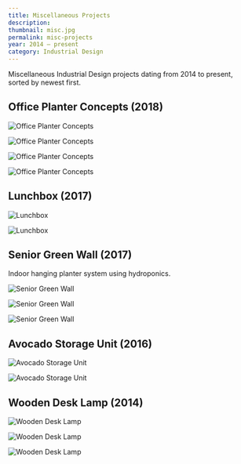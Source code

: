 ```yaml
---
title: Miscellaneous Projects
description:
thumbnail: misc.jpg
permalink: misc-projects
year: 2014 — present
category: Industrial Design
---
```


Miscellaneous Industrial Design projects dating from 2014 to present, sorted by newest first.

## Office Planter Concepts (2018)

![Office Planter Concepts](/img/portfolio/office-planter_schetsen.png)

![Office Planter Concepts](/img/portfolio/office-planter_concept_01.jpg)

![Office Planter Concepts](/img/portfolio/office-planter_concept_02.jpg)

![Office Planter Concepts](/img/portfolio/office-planter_concept_03.jpg)

## Lunchbox (2017)

![Lunchbox](/img/portfolio/etc_lunchbox_schets.png)

![Lunchbox](/img/portfolio/etc_lunchbox_render.jpg)

## Senior Green Wall (2017)

Indoor hanging planter system using hydroponics.

![Senior Green Wall](/img/portfolio/groene-wand_conceptschets.jpg)

![Senior Green Wall](/img/portfolio/groene-wand_render_01.jpg)

![Senior Green Wall](/img/portfolio/groene-wand_render_02.jpg)

## Avocado Storage Unit (2016)

![Avocado Storage Unit](/img/portfolio/etc_avocado_schets.png)

![Avocado Storage Unit](/img/portfolio/etc_avocado_rendering.jpg)

## Wooden Desk Lamp (2014)

![Wooden Desk Lamp](/img/portfolio/etc_bureaulamp_01.jpg)

![Wooden Desk Lamp](/img/portfolio/etc_bureaulamp_02.jpg)

![Wooden Desk Lamp](/img/portfolio/etc_bureaulamp_03.jpg)
